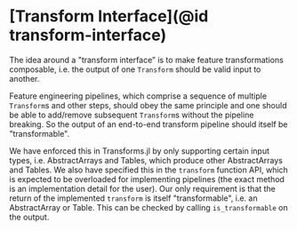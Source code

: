 # [Transform Interface](@id transform-interface)

The idea around a "transform interface” is to make feature transformations composable, i.e. the output of one `Transform` should be valid input to another.

Feature engineering pipelines, which comprise a sequence of multiple `Transform`s and other steps, should obey the same principle and one should be able to add/remove subsequent `Transform`s without the pipeline breaking.
So the output of an end-to-end transform pipeline should itself be "transformable".

We have enforced this in Transforms.jl by only supporting certain input types, i.e. AbstractArrays and Tables, which produce other AbstractArrays and Tables.
We also have specified this in the `transform` function API, which is expected to be overloaded for implementing pipelines (the exact method is an implementation detail for the user).
Our only requirement is that the return of the implemented `transform` is itself "transformable", i.e. an AbstractArray or Table.
This can be checked by calling `is_transformable` on the output.
